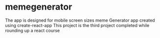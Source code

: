# memegenerator
The app is designed for mobile screen sizes
meme Generator app created using create-react-app 
This project is the third project completed while rounding up a react course
